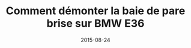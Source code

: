 ---
layout: post
title:  " Comment démonter la baie de pare brise sur BMW E36 "
description: 
tags: tuto, comment, enlever, demonter, baie de pare brise, joint, pare brise, bmw, e36, serie 3,
date: 2015-08-24 
img: generic-video.jpg
categories: BMW	
modele: ---> E36
video: -Sea-Odt9Sc
t_time: 45 minutes
t_difficulty: débutant
t_saving: économisez 30€ minimum
---